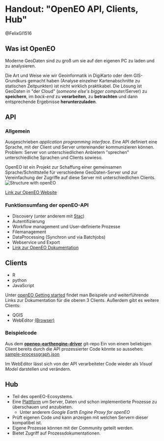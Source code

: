 # Handout: "OpenEO API, Clients, Hub"

@FelixGI1516


## Was ist OpenEO

Moderne GeoDaten sind zu groß um sie auf den eigenen PC zu laden und zu analysieren.

Die Art und Weise wie wir Geoinformatik in DigiKarto oder dem GIS-Grundkurs gemacht haben (Analyse einzelner Kartenabschnitte zu statischen Zeitpunkten) ist nicht wirklich praktikabel.
Die Lösung ist GeoDaten in "der Cloud" (*someone else's bigger computer*/Server) zu **speichern**, im *back-end* zu **verarbeiten**, zu **betrachten** und dann entsprechende Ergebnisse **herunterzuladen**.

## API
### Allgemein
Ausgeschrieben *application programming interface*.
Eine API definiert eine Sprache, mit der Client und Server untereinander kommunizieren können.
Problem: Server von unterschiedlichen Anbietern "sprechen" unterschiedliche Sprachen und Clients sowieso.

OpenEO ist ein Projekt zur Schaffung einer gemeinsamen Sprache/Schnittstelle für verschiedene GeoDaten-Server und zur Vereinfachung der Zugriffe auf diese Server mit unterschiedlichen Clients.
![Structure with openEO](https://openeo.org/images/api2.png)

[Link zur OpenEO Website](https://openeo.org/about.html#openeo)


### Funktionsumfang der openEO-API
 - Discovery (unter anderem mit [Stac](https://api.openeo.org/#tag/EO-Data-Discovery))
 - Autentifizierung
 - Workflow management und User-definierte Prozesse
 - Filemanagement
 - DataProcessing (Synchron und via Batchjobs)
 - Webservice und Export
 - [Link zur OpenEO Dokumentation](https://openeo.org/documentation/1.0/developers/api/reference.html)

## Clients

 - R
 - python
 - JavaScript
 
Unter [openEO Getting started](https://openeo.org/documentation/1.0/getting-started.html) findet man Beispiele und weiterführende Links zur Dokumentation für die oberen 3 Clients.
Außerdem gibt es weitere Clients:
 - QGIS
 - WebEditor [(Browser)](https://open-eo.github.io/openeo-web-editor/demo/) 
### Beispielcode
Aus dem **[openeo-earthengine-driver](https://github.com/Open-EO/openeo-earthengine-driver)** git-repo
Ein von einem beliebigen Client bereits durch die API prozessierter Code könnte so aussehen:
[sample-processgraph.json](https://github.com/Open-EO/openeo-earthengine-driver/blob/master/tests/data/sample-processgraph.json)

Im WebEditor lässt sich von der API verarbeiteter Code wieder als *Visual Model* darstellen und verändern.

## Hub

- Teil des openEO-Ecosystems. 
- Eine [Plattform](https://hub.openeo.org/)   um Server, Daten und schon implementierte Prozesse zu überschauen und anzubieten.
	- Unter anderem _Google Earth Engine Proxy for openEO_
- Prüft eigenen Code und kann anzeigen mit welchen Servern dieser kompatibel ist.
- Eigene Prozesse können mit der Community geteilt werden.
- Bietet Zugriff auf Prozessdokumentationen.
